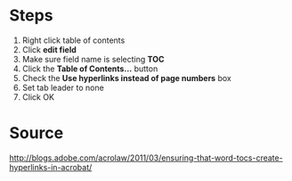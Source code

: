 # Steps

1. Right click table of contents
2. Click **edit field**
3. Make sure field name is selecting **TOC**
4. Click the **Table of Contents…** button
5. Check the **Use hyperlinks instead of page numbers** box
6. Set tab leader to none
7. Click OK

# Source
http://blogs.adobe.com/acrolaw/2011/03/ensuring-that-word-tocs-create-hyperlinks-in-acrobat/ 